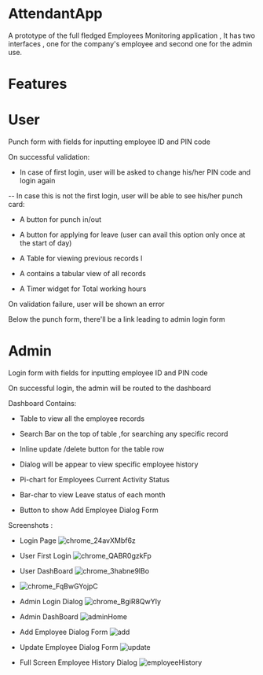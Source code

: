 # AttendantApp
A prototype of the full fledged Employees Monitoring application , It has two interfaces , one for the company's employee and second one for the admin use.

# Features

# User
Punch form with fields for inputting employee ID and PIN code

On successful validation:
- In case of first login, user will be asked to change his/her PIN code and login again

-- In case this is not the first login, user will be able to see his/her punch card:

- A button for punch in/out

- A button for applying for leave (user can avail this option only once at the start of day)

- A Table for viewing previous records l

- A contains a tabular view of all records

- A Timer widget for Total working hours
   
On validation failure, user will be shown an error

Below the punch form, there'll be a link leading to admin login form

# Admin

Login form with fields for inputting employee ID and PIN code

On successful login, the admin will be routed to the dashboard

Dashboard Contains:

- Table to view all the employee records

- Search Bar on the top of table ,for searching any specific record

- Inline update /delete button for the table row

- Dialog will be appear to view specific employee history

- Pi-chart for Employees Current Activity Status

- Bar-char to view Leave status of each month

- Button to show Add Employee Dialog Form


Screenshots :

- Login Page 
![chrome_24avXMbf6z](https://user-images.githubusercontent.com/62376014/105839935-fe1df580-5ff3-11eb-9e0e-16c2571d3e91.png)

- User First Login
![chrome_QABR0gzkFp](https://user-images.githubusercontent.com/62376014/105841736-ee53e080-5ff6-11eb-8c47-4d451ba21092.png)

- User DashBoard 
![chrome_3habne9lBo](https://user-images.githubusercontent.com/62376014/105840079-40dfcd80-5ff4-11eb-8751-ed76d8db7246.png)

- ![chrome_FqBwGYojpC](https://user-images.githubusercontent.com/62376014/105840118-505f1680-5ff4-11eb-9185-1d1255559048.png)

- Admin Login Dialog
![chrome_BgiR8QwYIy](https://user-images.githubusercontent.com/62376014/105840282-9916cf80-5ff4-11eb-8663-f0a8ef1ab121.png)

- Admin DashBoard
![adminHome](https://user-images.githubusercontent.com/62376014/105840408-ce232200-5ff4-11eb-8cc3-44e5cc42a4df.png)

- Add Employee Dialog Form
![add](https://user-images.githubusercontent.com/62376014/105840567-0460a180-5ff5-11eb-923a-958ce18d53a7.png)

- Update Employee Dialog Form
![update](https://user-images.githubusercontent.com/62376014/105840662-2fe38c00-5ff5-11eb-9181-dc755d1f092f.png)

- Full Screen Employee History Dialog
![employeeHistory](https://user-images.githubusercontent.com/62376014/105840758-59041c80-5ff5-11eb-9b94-d059bb4f2f7b.png)
